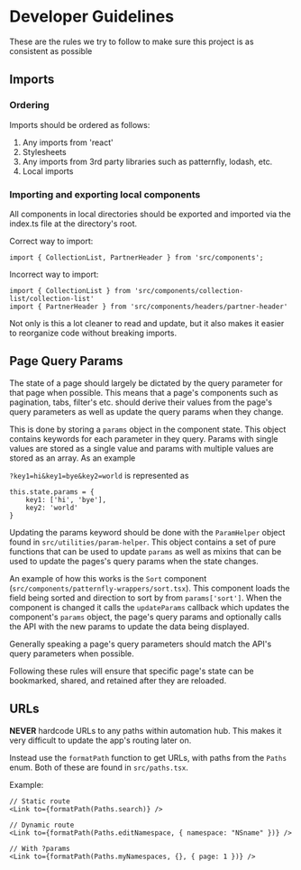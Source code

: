 # Developer Guidelines

These are the rules we try to follow to make sure this project is as consistent as possible

## Imports

### Ordering

Imports should be ordered as follows:

1. Any imports from 'react'
2. Stylesheets
3. Any imports from 3rd party libraries such as patternfly, lodash, etc.
4. Local imports

### Importing and exporting local components

All components in local directories should be exported and imported via the index.ts file
at the directory's root.

Correct way to import:

```
import { CollectionList, PartnerHeader } from 'src/components';
```

Incorrect way to import:

```
import { CollectionList } from 'src/components/collection-list/collection-list'
import { PartnerHeader } from 'src/components/headers/partner-header'
```

Not only is this a lot cleaner to read and update, but it also makes it easier to reorganize
code without breaking imports.

## Page Query Params

The state of a page should largely be dictated by the query parameter for that page when possible.
This means that a page's components such as pagination, tabs, filter's etc. should derive their
values from the page's query parameters as well as update the query params when they change.

This is done by storing a `params` object in the component state. This object contains
keywords for each parameter in they query. Params with single values are stored as a single
value and params with multiple values are stored as an array. As an example

`?key1=hi&key1=bye&key2=world` is represented as

```
this.state.params = {
    key1: ['hi', 'bye'],
    key2: 'world'
}
```

Updating the params keyword should be done with the `ParamHelper` object found in
`src/utilities/param-helper`. This object contains a set of pure functions that can
be used to update `params` as well as mixins that can be used to update the pages's
query params when the state changes.

An example of how this works is the `Sort` component (`src/components/patternfly-wrappers/sort.tsx`).
This component loads the field being sorted and direction to sort by from `params['sort']`.
When the component is changed it calls the `updateParams` callback which updates the component's
`params` object, the page's query params and optionally calls the API with the new params to
update the data being displayed.

Generally speaking a page's query parameters should match the API's query parameters when
possible.

Following these rules will ensure that specific page's state can be bookmarked, shared,
and retained after they are reloaded.

## URLs

**NEVER** hardcode URLs to any paths within automation hub. This makes it very difficult
to update the app's routing later on.

Instead use the `formatPath` function to get URLs, with paths from the `Paths` enum.
Both of these are found in `src/paths.tsx`.

Example:

```
// Static route
<Link to={formatPath(Paths.search)} />

// Dynamic route
<Link to={formatPath(Paths.editNamespace, { namespace: "NSname" })} />

// With ?params
<Link to={formatPath(Paths.myNamespaces, {}, { page: 1 })} />
```
